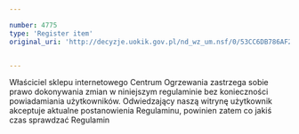 ```yaml
---

number: 4775
type: 'Register item'
original_uri: 'http://decyzje.uokik.gov.pl/nd_wz_um.nsf/0/53CC6DB786AF2F4FC1257B7A003DA3A1?OpenDocument'


---
```


Właściciel sklepu internetowego Centrum Ogrzewania zastrzega sobie prawo dokonywania zmian w niniejszym regulaminie bez konieczności powiadamiania użytkowników. Odwiedzający naszą witrynę użytkownik akceptuje aktualne postanowienia Regulaminu, powinien zatem co jakiś czas sprawdzać Regulamin
